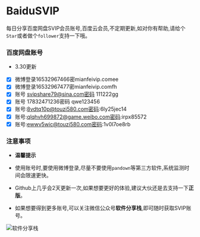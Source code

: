 # BaiduSVIP

每日分享百度网盘SVIP会员账号,百度云会员,不定期更新,如对你有帮助,请给个`Star`或者做个`follower`支持一下哦。

### 百度网盘账号 

- 3.30更新

- [x] 微博登录16532967466密mianfeivip.comee
- [x] 微博登录16532967477密mianfeivip.comfh
- [x] 账号 svipshare79@sina.com密码 111222gg
- [x] 账号 17832471236密码 qwe123456
- [x] 账号:8vdtq10p@touzi580.com密码:6ly25jec14 
- [x] 账号:qlqhvh699872@game.weibo.com密码:irpx85572
- [x] 账号:ewwv5wic@touzi580.com密码:1v0l7oe8rb

### 注意事项

- **温馨提示**

- 使用账号时,要使用微博登录,尽量不要使用`pandown`等第三方软件,系统监测时间会限速更快。

- Github上几乎会2天更新一次,如果想要更好的体验,建议大伙还是去支持一下**正版**。

- 如果想要得到更多账号,可以关注微信公众号**软件分享栈**,即可随时获取SVIP账号。

![软件分享栈](https://ae01.alicdn.com/kf/H5082b6f3bdfc456bb7b5de0f9c104212L.png)
